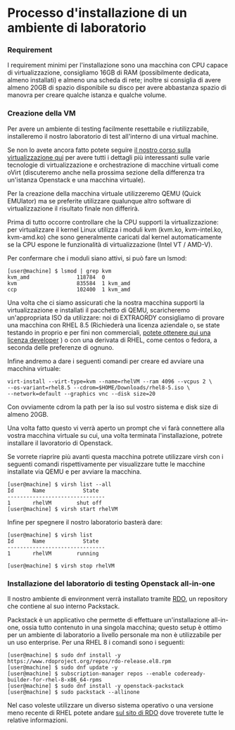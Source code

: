 # Processo d'installazione di un ambiente di laboratorio
### Requirement
I requirement minimi per l'installazione sono una macchina con CPU capace di virtualizzazione, consigliamo 16GB di RAM (possibilmente dedicata, almeno installati) e almeno una scheda di rete; inoltre si consiglia di avere almeno 20GB di spazio disponibile su disco per avere abbastanza spazio di manovra per creare qualche istanza e qualche volume.

### Creazione della VM
Per avere un ambiente di testing facilmente resettabile e riutilizzabile, installeremo il nostro laboratorio di test all'interno di una virtual machine.

Se non lo avete ancora fatto potete seguire [il nostro corso sulla virtualizzazione qui](https://rh018.it/) per avere tutti i dettagli più interessanti sulle varie tecnologie di virtualizzazione e orchestrazione di macchine virtuali come oVirt (discuteremo anche nella prossima sezione della differenza tra un'istanza Openstack e una macchina virtuale).

Per la creazione della macchina virtuale utilizzeremo QEMU (Quick EMUlator) ma se preferite utilizzare qualunque altro software di virtualizzazione il risultato finale non differirà.

Prima di tutto occorre controllare che la CPU supporti la virtualizzazione: per virtualizzare il kernel Linux utilizza i moduli kvm (kvm.ko, kvm-intel.ko, kvm-amd.ko) che sono generalmente caricati dal kernel automaticamente se la CPU espone le funzionalità di virtualizzazione (Intel VT / AMD-V).

Per confermare che i moduli siano attivi, si può fare un lsmod:
```console
[user@machine] $ lsmod | grep kvm
kvm_amd               118784  0
kvm                   835584  1 kvm_amd
ccp                   102400  1 kvm_amd
```
Una volta che ci siamo assicurati che la nostra macchina supporti la virtualizzazione e installati il pacchetto di QEMU, scaricheremo un'appropriata ISO da utilizzare: noi di EXTRAORDY consigliamo di provare una macchina con RHEL 8.5 (Richiederà una licenza aziendale o, se state testando in proprio e per fini non commerciali, [potete ottenere qui una licenza developer](https://developers.redhat.com/products/rhel/download) ) o con una derivata di RHEL, come centos o fedora, a seconda delle preferenze di ognuno.

Infine andremo a dare i seguenti comandi per creare ed avviare una macchina virtuale:
```console
virt-install --virt-type=kvm --name=rhelVM --ram 4096 --vcpus 2 \
--os-variant=rhel8.5 --cdrom=$HOME/Downloads/rhel8-5.iso \
--network=default --graphics vnc --disk size=20 
```
Con ovviamente cdrom la path per la iso sul vostro sistema e disk size di almeno 20GB.

Una volta fatto questo vi verrà aperto un prompt che vi farà connettere alla vostra macchina virtuale su cui, una volta terminata l'installazione, potrete installare il lavoratorio di Openstack.

Se vorrete riaprire più avanti questa macchina potrete utilizzare virsh con i seguenti comandi rispettivamente per visualizzare tutte le macchine installate via QEMU e per avviare la macchina.
```console
[user@machine] $ virsh list --all
Id      Name            State
-------------------------------
1       rhelVM        shut off
[user@machine] $ virsh start rhelVM
```
Infine per spegnere il nostro laboratorio basterà dare:
```console
[user@machine] $ virsh list
Id      Name            State
-------------------------------
1       rhelVM        running

[user@machine] $ virsh stop rhelVM
```
### Installazione del laboratorio di testing Openstack all-in-one
Il nostro ambiente di environment verrà installato tramite [RDO](https://www.rdoproject.org/install/packstack/), un repository che contiene al suo interno Packstack.

Packstack è un applicativo che permette di effettuare un'installazione all-in-one, ossia tutto contenuto in una singola macchina; questo setup è ottimo per un ambiente di laboratorio a livello personale ma non è utilizzabile per un uso enterprise.
Per una RHEL 8 i comandi sono i seguenti:
```console
[user@machine] $ sudo dnf install -y https://www.rdoproject.org/repos/rdo-release.el8.rpm
[user@machine] $ sudo dnf update -y
[user@machine] $ subscription-manager repos --enable codeready-builder-for-rhel-8-x86_64-rpms
[user@machine] $ sudo dnf install -y openstack-packstack
[user@machine] $ sudo packstack --allinone
```

Nel caso voleste utilizzare un diverso sistema operativo o una versione meno recente di RHEL potete andare [sul sito di RDO](https://www.rdoproject.org/install/packstack/) dove troverete tutte le relative informazioni.
